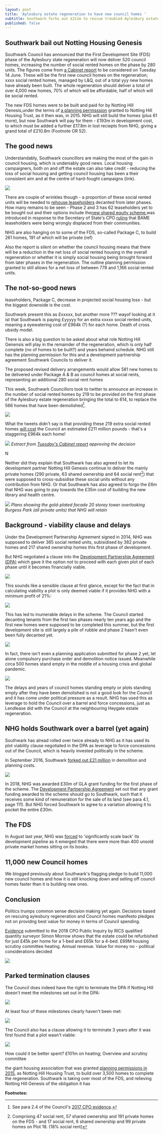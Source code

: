 ```yaml
---
layout: post
title: 'Aylesbury estate regeneration to have new council homes '
subtitle: Southwark forks out £211m to rescue troubled Aylesbury estate regeneration
published: false
---
```

## Southwark bail out Notting Housing Genesis

Southwark Council has announced that the First Development Site (FDS) phase of the Aylesbury state regeneration will now deliver 520 council homes, increasing the number of social rented homes on the phase by 280 units. The figures come from [a Cabinet report](http://moderngov.southwark.gov.uk/documents/s89813/Report%20Aylesbury%20Regeneration%20programme%20-%20Delivery%20of%20New%20Council%20Homes.pdf) to be considered on Tuesday 14 June.  These will be the first new council homes on the regeneration; xxxx social rented homes, managed by L&Q, out of a total yyy new homes have already been built.  The whole regeneration should deliver a total of over 4,000 new homes, 70% of which will be affordable, half of which will be social rented.

The new FDS homes were to be built and paid for by Notting Hill Genesis,under the terms of [a planning permisssion](http://moderngov.southwark.gov.uk/documents/s53361/Report.pdf) granted to Notting Hill Housing Trust, as it then was, in 2015.  NHG will still build the homes (plus 61 more), but now Southwark will pay for them - £193m in development cost, to which must be added a further £17.8m in lost reciepts from NHG, giving a grand total of £210.8m (Footnote OR 52).

## The good news

Understandably, Southwark councillors are making the most of the gain in council housing, which is undeniably good news.  Local housing campaigners, both on and off the estate can also take credit - reducing the loss of social housing and getting council housing has been a their consistent aim and at the centre of hard-fought campaigns (link).

![](/img/kierontweet.png)

There are couple of wrinkles though - a proportion of these social rented units will be needed to [rehouse leaseholders](http://www.aylesburynow.london/web/uploads/files/New_Homes/Information-for-Aylesbury-Leaseholders.pdf) decanted from later phases. How many remains to be seen - Phase 2 and 3 has 62 leaseholders yet to be bought out and their options include the[new shared equity scheme.](http://moderngov.southwarksites.com/documents/s74901/Report%20Amending%20the%20shared%20equity%20rehousing%20policy%20for%20qualifying%20homeowners%20affected%20by%20regenerati.pdf)was introduced in response to the Secretary of State's CPO [ruling](https://www.theguardian.com/society/2016/sep/16/government-blocks-controversial-plan-to-force-out-housing-estate-residents) that BAME leaseholders were being wrongly displaced from their communities.

NHG are also hanging on to some of the FDS, so-called Package C, to build 261 homes, 191 of which will be private (ref)

Also the report is silent on whether the council housing means that there will be a reduction in the net loss of social rented housing in the overall regeneration or whether it is simply social housing being brought forward from later phases in the regeneration. The outline planning permission granted to still allows for a net loss of between 778 and 1,166 social rented units.



## The not-so-good news

leaseholders, Package C, decrease in projected social housing loss  - but the biggest downside is the cost.

Southwark present this as £xxxxx, but another more ??? wayof looking at it ist that Southwark is paying £yyyyy for an extra xxxxx social rented units, meaning a eyewatering cost of £964k (?) for each home.  Death of cross ubsidy model.

There is also a big question to be asked about what role Notting Hill Genensis will play in the remainder of the regeneration, which is only half complete (no of homes to be built?) and years behaind schedule.  NHG still has the planning permission for this and a development partnership agreement Southwark Councils to deliver it.  

The proposed revised delivery arrangements would allow 581 new homes to be delivered under Package A & B as council homes at social rents, representing an additional 280 social rent homes



This week, Southwark Councillors took to twitter to announce an increase in the number of social rented homes by 219 to be provided on the first phase of the Aylesbury estate regeneration bringing the total to 614, to replace the 566 homes that have been demolished[^1]. 

![](/img/kierontweet.png)

What the tweets didn't say is that providing these 219 extra social rented homes [will cost](http://moderngov.southwark.gov.uk/documents/s89813/Report%20Aylesbury%20Regeneration%20programme%20-%20Delivery%20of%20New%20Council%20Homes.pdf) the Council an estimated £211 million pounds - that's a staggering £964k each home!

![](/img/combinedtotal.png)
*Extract from [Tuesday's Cabinet report](http://moderngov.southwark.gov.uk/documents/s89813/Report%20Aylesbury%20Regeneration%20programme%20-%20Delivery%20of%20New%20Council%20Homes.pdf) approving the decision*

N

Neither did they explain that Southwark has also agreed to let its development partner Notting Hill Genesis continue to deliver the mainly private homes (290 private, 63 shared ownership and 64 social rent[^2]) that were supposed to cross-subsidise these social units without any contribution from NHG. Or that Southwark has also agreed to forgo the £6m that NHG was going to pay towards the £35m cost of building the new library and health centre.    

![](/img/s04goldplatedtower.png)
*Plans showing the gold-plated facade 20 storey tower overlooking Burgess Park (all private units) that NHG will retain*

## Background - viability clause and delays
Under the Development Partnership Agreement signed in 2014, NHG was supposed to deliver 365 social rented units, subisidised by 382 private homes and 217 shared ownership homes this first phase of development.

But NHG negotiated a clause into the [Development Partnership Agreement (DPA)](/img/aylesburyDPA.pdf) which gave it the option not to proceed with each given plot of each phase until it becomes financially viable.  

![](/img/pvc.png)

This sounds like a sensible clause at first glance, except for the fact that in calculating viability a plot is only deemed viable if it provides NHG with a minimum profit of 21%:

![](/img/nhtprofit.png)

This has led to inumerable delays in the scheme. The Council started decanting tenants from the first two phases nearly ten years ago and the first new homes were supposed to be completed this summer, but the first development site is still largely a pile of rubble and phase 2 hasn't even been fully decanted yet.

![](/img/phasingaylesburynow.png)

In fact, there isn't even a planning application submitted for phase 2 yet, let alone compulsory purchase order and demolition notice issued. Meanwhile circa 500 homes stand empty in the middle of a housing crisis and global pandemic. 

![](/img/phase2empties.png)

The delays and years of council homes standing empty or plots standing empty after they have been demolished is not a good look for the Council and it has come under political pressure as a result. NHG has used this as leverage to hold the Council over a barrel and force concessions, just as Lendlease did with the Council at the neighbouring Heygate estate regeneration.

## NHG holds Southwark over a barrel (yet again)
Southwark has alread rolled over twice already to NHG as it has used its plot viability clause negotiated in the DPA as leverage to force concessions out of the Council, which is heavily invested politically in the scheme.

In September 2016, Southwark [forked out £21 million](http://moderngov.southwark.gov.uk/documents/s63817/Report.Aylesbury%20Regeneration%20Delivery.pdf) in demolition and planning costs.

![](/img/nhttproceed.png)

In 2018, NHG was awarded £30m of GLA grant funding for the first phase of the scheme. The [Development Partnership Agreement](/img/aylesburyDPA.pdf) set out that any grant funding awarded to the scheme should go to Southwark, such that it receives some kind of remuneration for the sale of its land (see para 4.1, page 111). But NHG forced Southwark to agree to a variation allowing it to pocket the entire £30m.

## The FDS 
In August last year, NHG was [forced](https://www.insidehousing.co.uk/news/news/notting-hill-genesis-scales-back-development-plans-amid-changing-market-conditions-62506) to 'significantly scale back' its development pipeline as it emerged that there were more than 400 unsold private market homes sitting on its books.

## 11,000 new Council homes
We blogged previously about Southwark's flagging pledge to build 11,000 new council homes and how it is still knocking down and selling off council homes faster than it is building new ones.

## Conclusion
Politics trumps common sense decision making yet again. Decisions based on rescuing aylesbury regeneration and Council homes manifesto pledges not on providng best value for money in terms of Council spending.

[Evidence](http://35percent.org/ouraylesbury/cpo/#simon-morrow-sm) submitted to the 2018 CPO Public Inquiry by RICS qualified quantity surveyor Simon Morrow shows that the estate could be refurbished for just £45k per home for a 1-bed and £65k for a 4-bed. £69M housing scrutiny committee heating. Annual revenue.  Value for money no - political considerations decided

![](/img/aylesburyrefurbcombo.jpg)

## Parked termination clauses
The Council does indeed have the right to terminate the DPA if Notting Hill doesn't meet the milestones set out in the DPA:

![](/img/termination1.png)

At least four of these milestones clearly haven't been met:

![](/img/aylesburymilestones.png)

The Council also has a clause allowing it to terminate 3 years after it was first found that a plot wasn't viable:

![](/img/termination2.png)

How could it be better spent?  £101m on heating; Overview and scrutiny committee

the giant housing association that was granted [planning permissions in 2015](http://moderngov.southwark.gov.uk/ieListDocuments.aspx?CId=119&MId=4808&Ver=4), as Notting Hill Housing Trust, to build over 3,500 homes to complete the regeneration.  Southwark is taking over most of the FDS, and relieving Notting Hill Genesis of the obligation it has 

__Footnotes:__
[^1]: See para 2.4 of the Council's [2017 CPO evidence](http://35percent.org/ouraylesbury/cpo/southwarkstatementofcaseNOV2017.pdf).

[^2]: Comprising 47 social rent, 57 shared ownership and 191 private homes on the FDS - and 17 social rent, 6 shared ownership and 99 private homes on Plot 18. (18% social rent)
